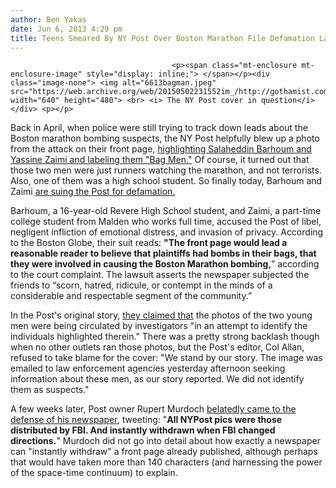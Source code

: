 ```yaml
---
author: Ben Yakas
date: Jun 6, 2013 4:29 pm
title: Teens Smeared By NY Post Over Boston Marathon File Defamation Lawsuit
---
```


	
										<p><span class="mt-enclosure mt-enclosure-image" style="display: inline;"> </span></p><div class="image-none"> <img alt="6613bagman.jpeg" src="https://web.archive.org/web/20150502231552im_/http://gothamist.com/attachments/byakas/6613bagman.jpeg" width="640" height="480"> <br> <i> The NY Post cover in question</i></div> <p></p>

<p>Back in April, when police were still trying to track down leads about the Boston marathon bombing suspects, the NY Post helpfully blew up a photo from the attack on their front page, <a href="https://web.archive.org/web/20150502231552/http://gothamist.com/2013/04/18/teen_on_ny_post_cover_today_swears.php">highlighting Salaheddin Barhoum and Yassine Zaimi and labeling them &quot;Bag Men.&quot;</a> Of course, it turned out that those two men were just runners watching the marathon, and not terrorists. Also, one of them was a high school student. So finally today, Barhoum and Zaimi <a href="https://web.archive.org/web/20150502231552/http://www.bostonglobe.com/metro/2013/06/05/libel-lawsuit-filed-against-new-york-post-bombing-coverage/enRvNI9PSig0AHDxJHYqFJ/story.html">are suing the Post for defamation.</a></p>

<p>Barhoum, a 16-year-old Revere High School student, and Zaimi, a part-time college student from Malden who works full time, accused the Post of libel, negligent infliction of emotional distress, and invasion of privacy. According to the Boston Globe, their suit reads: <strong>&quot;The front page would lead a reasonable reader to believe that plaintiffs had bombs in their bags, that they were involved in causing the Boston Marathon bombing,</strong>&#x201D; according to the court complaint. The lawsuit asserts the newspaper subjected the friends to &#x201C;scorn, hatred, ridicule, or contempt in the minds of a considerable and respectable segment of the community.&#x201D; </p>

<p>In the Post&apos;s original story, <a href="https://web.archive.org/web/20150502231552/http://gothamist.com/2013/04/18/fbi_expected_to_release_photos_of_2.php">they claimed that</a> the photos of the two young men were being circulated by investigators &quot;in an attempt to identify the individuals highlighted therein.&quot; There was a pretty strong backlash though when no other outlets ran those photos, but the Post&apos;s editor, Col Allan, refused to take blame for the cover: &quot;We stand by our story. The image was emailed to law enforcement agencies yesterday afternoon seeking information about these men, as our story reported. We did not identify them as suspects.&quot;</p>

<p>A few weeks later, Post owner Rupert Murdoch <a href="https://web.archive.org/web/20150502231552/http://gothamist.com/2013/04/20/rupert_murdoch_defends_ny_posts_irr.php">belatedly came to the defense of his newspaper</a>, tweeting: &quot;<strong>All NYPost pics were those distributed by FBI. And instantly withdrawn when FBI changed directions.</strong>&quot; Murdoch did not go into detail about how exactly a newspaper can &quot;instantly withdraw&quot; a front page already published, although perhaps that would have taken more than 140 characters (and harnessing the power of the space-time continuum) to explain.</p>					
										
									
				